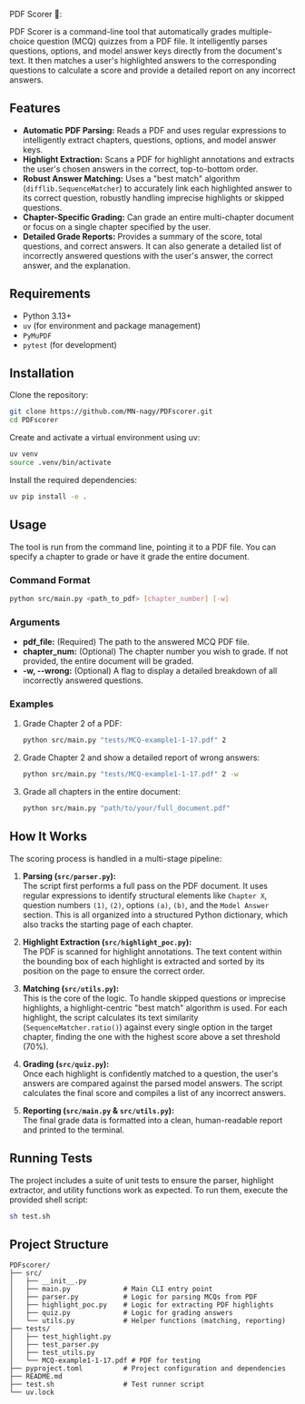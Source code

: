 PDF Scorer 📝:

PDF Scorer is a command-line tool that automatically grades multiple-choice question (MCQ) quizzes from a PDF file. It intelligently parses questions, options, and model answer keys directly from the document's text. It then matches a user's highlighted answers to the corresponding questions to calculate a score and provide a detailed report on any incorrect answers.

## Features
- **Automatic PDF Parsing:** Reads a PDF and uses regular expressions to intelligently extract chapters, questions, options, and model answer keys.  
- **Highlight Extraction:** Scans a PDF for highlight annotations and extracts the user's chosen answers in the correct, top-to-bottom order.  
- **Robust Answer Matching:** Uses a "best match" algorithm (`difflib.SequenceMatcher`) to accurately link each highlighted answer to its correct question, robustly handling imprecise highlights or skipped questions.  
- **Chapter-Specific Grading:** Can grade an entire multi-chapter document or focus on a single chapter specified by the user.  
- **Detailed Grade Reports:** Provides a summary of the score, total questions, and correct answers. It can also generate a detailed list of incorrectly answered questions with the user's answer, the correct answer, and the explanation.  

## Requirements
- Python 3.13+  
- `uv` (for environment and package management)  
- `PyMuPDF`  
- `pytest` (for development)  

## Installation
Clone the repository:
```bash
git clone https://github.com/MN-nagy/PDFscorer.git
cd PDFscorer
```

Create and activate a virtual environment using uv:
```bash
uv venv
source .venv/bin/activate
```

Install the required dependencies:
```bash
uv pip install -e .
```

## Usage
The tool is run from the command line, pointing it to a PDF file. You can specify a chapter to grade or have it grade the entire document.

### Command Format
```bash
python src/main.py <path_to_pdf> [chapter_number] [-w]
```

### Arguments
- **pdf_file:** (Required) The path to the answered MCQ PDF file.  
- **chapter_num:** (Optional) The chapter number you wish to grade. If not provided, the entire document will be graded.  
- **-w, --wrong:** (Optional) A flag to display a detailed breakdown of all incorrectly answered questions.  

### Examples
1. Grade Chapter 2 of a PDF:
   ```bash
   python src/main.py "tests/MCQ-example1-1-17.pdf" 2
   ```

2. Grade Chapter 2 and show a detailed report of wrong answers:
   ```bash
   python src/main.py "tests/MCQ-example1-1-17.pdf" 2 -w
   ```

3. Grade all chapters in the entire document:
   ```bash
   python src/main.py "path/to/your/full_document.pdf"
   ```

## How It Works
The scoring process is handled in a multi-stage pipeline:

1. **Parsing (`src/parser.py`):**  
   The script first performs a full pass on the PDF document. It uses regular expressions to identify structural elements like `Chapter X`, question numbers `(1)`, `(2)`, options `(a)`, `(b)`, and the `Model Answer` section. This is all organized into a structured Python dictionary, which also tracks the starting page of each chapter.

2. **Highlight Extraction (`src/highlight_poc.py`):**  
   The PDF is scanned for highlight annotations. The text content within the bounding box of each highlight is extracted and sorted by its position on the page to ensure the correct order.

3. **Matching (`src/utils.py`):**  
   This is the core of the logic. To handle skipped questions or imprecise highlights, a highlight-centric "best match" algorithm is used. For each highlight, the script calculates its text similarity (`SequenceMatcher.ratio()`) against every single option in the target chapter, finding the one with the highest score above a set threshold (70%).

4. **Grading (`src/quiz.py`):**  
   Once each highlight is confidently matched to a question, the user's answers are compared against the parsed model answers. The script calculates the final score and compiles a list of any incorrect answers.

5. **Reporting (`src/main.py` & `src/utils.py`):**  
   The final grade data is formatted into a clean, human-readable report and printed to the terminal.

## Running Tests
The project includes a suite of unit tests to ensure the parser, highlight extractor, and utility functions work as expected. To run them, execute the provided shell script:
```bash
sh test.sh
```

## Project Structure
```
PDFscorer/
├── src/
│   ├── __init__.py
│   ├── main.py             # Main CLI entry point
│   ├── parser.py           # Logic for parsing MCQs from PDF
│   ├── highlight_poc.py    # Logic for extracting PDF highlights
│   ├── quiz.py             # Logic for grading answers
│   └── utils.py            # Helper functions (matching, reporting)
├── tests/
│   ├── test_highlight.py
│   ├── test_parser.py
│   ├── test_utils.py
│   └── MCQ-example1-1-17.pdf # PDF for testing
├── pyproject.toml          # Project configuration and dependencies
├── README.md
├── test.sh                 # Test runner script
└── uv.lock
```


